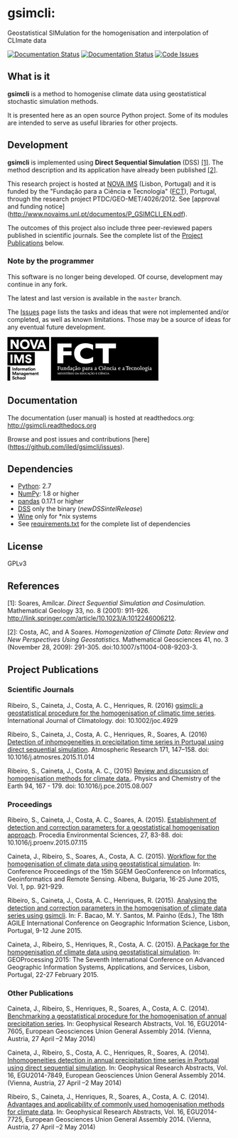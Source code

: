# gsimcli:
Geostatistical SIMulation for the homogenisation and interpolation of
CLImate data

[![Documentation Status](https://readthedocs.org/projects/gsimcli/badge/?version=latest)](http://gsimcli.readthedocs.org/en/latest/?badge=latest) [![Documentation Status](https://readthedocs.org/projects/gsimcli/badge/?version=dev)](http://gsimcli.readthedocs.org/en/latest/?badge=dev) [![Code Issues](https://www.quantifiedcode.com/api/v1/project/d5107719f2724f41bc1b18665a164616/snapshot/origin:dev:HEAD/badge.svg)](https://www.quantifiedcode.com/app/project/d5107719f2724f41bc1b18665a164616)

## What is it

**gsimcli** is a method to homogenise climate data using
geostatistical stochastic simulation methods.

It is presented here as an open source Python project. Some of its
modules are intended to serve as useful libraries for other projects.

## Development

**gsimcli** is implemented using **Direct Sequential
Simulation** (DSS) [[1]](#ref1). The method description and its application have already
been published [[2]](#ref2).

This research project is hosted at [NOVA IMS](http://www.novaims.unl.pt)
(Lisbon, Portugal) and it is funded by the "Fundação para a Ciência e
Tecnologia" ([FCT](http://www.fct.pt)), Portugal, through the research project
PTDC/GEO-MET/4026/2012. See [approval and funding notice]
(http://www.novaims.unl.pt/documentos/P_GSIMCLI_EN.pdf).

The outcomes of this project also include three peer-reviewed papers published in
scientific journals. See the complete list of the [Project Publications](#publications)
below.

### Note by the programmer

This software is no longer being developed. Of course, development may continue
in any fork.

The latest and last version is available in the `master` branch.

The [Issues](https://github.com/iled/gsimcli/issues) page lists the tasks and
ideas that were not implemented and/or completed, as well as known limitations.
Those may be a source of ideas for any eventual future development.

![NOVA IMS](/images/IMS_Preto_logo.png) ![FCT](/images/logo_FCT.png)

## Documentation

The documentation (user manual) is hosted at readthedocs.org:
http://gsimcli.readthedocs.org

Browse and post issues and contributions [here]
(https://github.com/iled/gsimcli/issues).

## Dependencies

- [Python](http://www.python.org): 2.7
- [NumPy](http://www.numpy.org): 1.8 or higher
- [pandas](http://pandas.pydata.org) 0.17.1 or higher
- [DSS](https://sites.google.com/site/cmrpsoftware/downloads) only the binary (*newDSSintelRelease*)
- [Wine](http://www.winehq.org) only for *nix systems
- See [requirements.txt](requirements.txt) for the complete list of dependencies

## License

GPLv3

## References

<a name="ref1"></a>[1]: Soares, Amílcar. *Direct Sequential Simulation and Cosimulation.*
Mathematical Geology 33, no. 8 (2001): 911-926.
http://link.springer.com/article/10.1023/A:1012246006212.

<a name="ref2"></a>[2]: Costa, AC, and A Soares. *Homogenization of Climate Data: Review and New
Perspectives Using Geostatistics.* Mathematical Geosciences 41, no. 3 (November
28, 2009): 291-305. doi:10.1007/s11004-008-9203-3.


## <a name="publications"></a>Project Publications

### Scientific Journals

Ribeiro, S., Caineta, J., Costa, A. C., Henriques, R. (2016) [gsimcli: a geostatistical procedure for the homogenisation of climatic time series](http://doi.org/10.1002/joc.4929). International Journal of Climatology. doi: 10.1002/joc.4929

Ribeiro, S., Caineta, J., Costa, A. C., Henriques, R., Soares, A. (2016) [Detection of inhomogeneities in precipitation time series in Portugal using direct sequential simulation](http://doi.org/10.1016/j.atmosres.2015.11.014). Atmospheric Research 171, 147–158. doi: 10.1016/j.atmosres.2015.11.014

Ribeiro, S., Caineta, J., Costa, A. C., (2015) [Review and discussion of homogenisation methods for climate data.](http://doi.org/10.1016/j.pce.2015.08.007). Physics and Chemistry of the Earth 94, 167 - 179. doi: 10.1016/j.pce.2015.08.007

### Proceedings

Ribeiro, S., Caineta, J., Costa, A. C., Soares, A. (2015). [Establishment of detection and correction parameters for a geostatistical homogenisation approach](http://doi.org/10.1016/j.proenv.2015.07.115). Procedia Environmental Sciences, 27, 83-88. doi: 10.1016/j.proenv.2015.07.115

Caineta, J., Ribeiro, S., Soares, A., Costa, A. C. (2015). [Workflow for the homogenisation of climate data using geostatistical simulation](http://sgem.org/sgemlib/spip.php?article5707). In: Conference Proceedings of the 15th SGEM GeoConference on Informatics, Geoinformatics and Remote Sensing. Albena, Bulgaria, 16-25 June 2015, Vol. 1, pp. 921-929.

Ribeiro, S., Caineta, J., Costa, A. C., Henriques, R. (2015). [Analysing the detection and correction parameters in the homogenisation of climate data series using gsimcli](https://agile-online.org/Conference_Paper/cds/agile_2015/shortpapers/59/59_Paper_in_PDF.pdf ). In: F. Bacao, M. Y. Santos, M. Painho (Eds.), The 18th AGILE International Conference on Geographic Information Science, Lisbon, Portugal, 9-12 June 2015.

Caineta, J., Ribeiro, S., Henriques, R., Costa, A. C. (2015). [A Package for the homogenisation of climate data using geostatistical simulation](https://www.thinkmind.org/index.php?view=article&articleid=geoprocessing_2015_6_40_30130). In: GEOProcessing 2015: The Seventh International Conference on Advanced Geographic Information Systems, Applications, and Services, Lisbon, Portugal, 22-27 February 2015.

### Other Publications

Caineta, J., Ribeiro, S., Henriques, R., Soares, A., Costa, A. C. (2014). [Benchmarking a geostatistical procedure for the homogenisation of annual precipitation series](http://meetingorganizer.copernicus.org/EGU2014/EGU2014-7605.pdf). In: Geophysical Research Abstracts, Vol. 16, EGU2014-7605, European Geosciences Union General Assembly 2014. (Vienna, Austria, 27 April –2 May 2014)

Caineta, J., Ribeiro, S., Costa, A. C., Henriques, R., Soares, A. (2014). [Inhomogeneities detection in annual precipitation time series in Portugal using direct sequential simulation](http://meetingorganizer.copernicus.org/EGU2014/EGU2014-7849.pdf). In: Geophysical Research Abstracts, Vol. 16, EGU2014-7849, European Geosciences Union General Assembly 2014. (Vienna, Austria, 27 April –2 May 2014)

Ribeiro, S., Caineta, J., Henriques, R., Soares, A., Costa, A. C. (2014). [Advantages and applicability of commonly used homogenisation methods for climate data](http://meetingorganizer.copernicus.org/EGU2014/EGU2014-7725.pdf). In: Geophysical Research Abstracts, Vol. 16, EGU2014-7725, European Geosciences Union General Assembly 2014. (Vienna, Austria, 27 April –2 May 2014)
